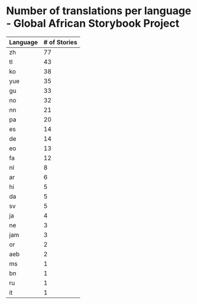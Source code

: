 # Number of translations per language - Global African Storybook Project

Language | # of Stories
-------- | ------------
zh | 77
tl | 43
ko | 38
yue | 35
gu | 33
no | 32
nn | 21
pa | 20
es | 14
de | 14
eo | 13
fa | 12
nl | 8
ar | 6
hi | 5
da | 5
sv | 5
ja | 4
ne | 3
jam | 3
or | 2
aeb | 2
ms | 1
bn | 1
ru | 1
it | 1
